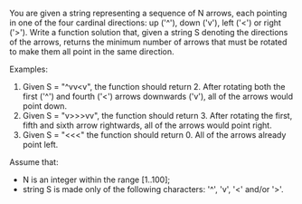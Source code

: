 You are given a string representing a sequence of N arrows, each pointing in one of the four cardinal directions: up ('^'), down ('v'), left ('<') or right ('>'). Write a function solution that, given a string S denoting the directions of the arrows, returns the minimum number of arrows that must be rotated to make them all point in the same direction.

Examples:
1. Given S = "^vv<v", the function should return 2. After rotating both the first ('^') and fourth ('<') arrows downwards ('v'), all of the arrows would point down.
2. Given S = "v>>>vv", the function should return 3. After rotating the first, fifth and sixth arrow rightwards, all of the arrows would point right.
3. Given S = "<<<" the function should return 0. All of the arrows already point left.

Assume that:
- N is an integer within the range [1..100];
- string S is made only of the following characters: '^', 'v', '<' and/or '>'.